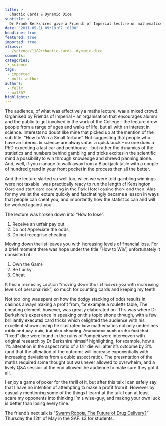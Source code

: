 ```yaml
---
title: >
  Chaotic Cards & Dynamic Dice
subtitle: >
  Dr Frank Berkshires give a Friends of Imperial lecture on mathematics and gambling
date: "2011-05-11 09:18:07 +0100"
headline: true
featured: true
imported: true
aliases:
 - /science/1182/chaotic-cards--dynamic-dice
comments:
categories:
 - science
tags:
 - imported
 - multi-author
authors:
 - felix
 - ma1307
highlights:
---
```


The audience, of what was effectively a maths lecture, was a mixed crowd. Organised by Friends of Imperial – an organisation that encourages alumni and the public to get involved in the work of the College – the lecture drew people from a range of ages and walks of life, but all with an interest in science. Interests no doubt like mine that picked up at the mention of the sub title: “How to Win a Small fortune”. Not suggesting that people who have an interest in science are always after a quick buck – no one does a PhD expecting a fast car and penthouse – but rather the dynamics of the statistics and numbers behind gambling and tricks excites in the scientific mind a possibility to win through knowledge and shrewd planning alone. And, well, if you manage to walk away from a Blackjack table with a couple of hundred grand in your front pocket in the process then all the better.

And the lecture started so well too, when we were told gambling winnings were not taxable I was practically ready to run the length of Kensington Gore and start card counting in the Park Hotel casino there and then. Alas for my wallet the lecture quickly and fascinatingly became a lesson in ways that people can cheat you, and importantly how the statistics can and will be worked against you.

The lecture was broken down into “How to lose”:
 1. Receive an unfair pay out
 2. Do not Appreciate the odds,
 3. Do not recognise cheating

Moving down the list leaves you with increasing levels of financial loss. For a brief moment there was hope under the title “How to Win”, unfortunately it consisted of:
 1. Own the Game
 2. Be Lucky
 3. Cheat

It had a menacing caption “moving down the list leaves you with increasing levels of personal risk”; so much for counting cards and keeping my teeth.

Not too long was spent on how the dodgy stacking of odds results in casinos always making a profit from, for example a roulette table, The cheating element, however, was greatly elaborated on. This was where Dr Berkshire’s experience in speaking on this topic shone through, with a few brilliantly executed card tricks which delighted the audience with his excellent showmanship he illustrated how mathematics not only underlines odds and pay-outs, but also cheating. Anecdotes such as the fact that “fixed” dice were found in the ruins of Pompeii were interwoven with original research by Dr Berkshire himself highlighting, for example, how a 1% alteration in the aspect ratio of a fair die will alter it’s outcome by 3% (and that the alteration of the outcome will increase exponentially with increasing deviations from a cubic aspect ratio). The presentation of the maths required some thought but was never allowed to overwhelm, and a lively Q&A session at the end allowed the audience to make sure they got it all.

I enjoy a game of poker for the thrill of it, but after this talk I can safely say that I have no intention of attempting to make a profit from it. However by casually mentioning some of the things I learnt at the talk I can at least scare my opponents into thinking I’m a wise-guy, and making your own luck is better than losing every time.

The friend’s next talk is “[Swarm Robots, The Future of Drug Delivery?](http://www.friendsofimperial.org.uk/FOIC-Index.php?pg=FullEvent&from=Our-Events&ev=69)” Thursday the 12th of May in the SAF. £3 for students.
